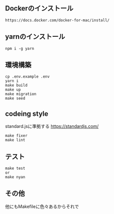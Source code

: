 ## Dockerのインストール
```
https://docs.docker.com/docker-for-mac/install/
```

## yarnのインストール
```
npm i -g yarn
```
## 環境構築
```
cp .env.example .env
yarn i
make build
make up
make migration
make seed
```

## codeing style
standard.jsに準拠する
https://standardjs.com/

```
make fixer
make lint
```

## テスト
```
make test
or
make nyan
```

## その他
他にもMakefileに色々あるからそれで